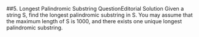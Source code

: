 ##5. Longest Palindromic Substring  QuestionEditorial Solution
Given a string S, find the longest palindromic substring in S. You may assume that the maximum length of S is 1000, and there exists one unique longest palindromic substring.